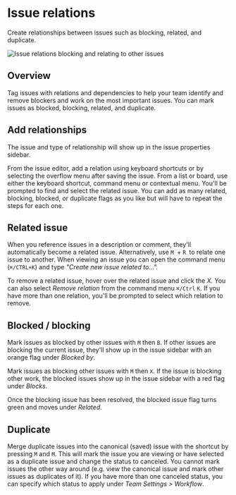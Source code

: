 # Issue relations

Create relationships between issues such as blocking, related, and duplicate.

![Issue relations blocking and relating to other issues](https://webassets.linear.app/images/ornj730p/production/4d5b81c2af018955702e62e2e78d40cc620cc737-946x448.png?q=95&auto=format&dpr=2)

## Overview 

Tag issues with relations and dependencies to help your team identify and remove blockers and work on the most important issues. You can mark issues as blocked, blocking, related, and duplicate.

## Add relationships

The issue and type of relationship will show up in the issue properties sidebar.

From the issue editor, add a relation using keyboard shortcuts or by selecting the overflow menu after saving the issue. From a list or board, use either the keyboard shortcut, command menu or contextual menu. You'll be prompted to find and select the related issue. You can add as many related, blocking, blocked, or duplicate flags as you like but will have to repeat the steps for each one.

## Related issue

When you reference issues in a description or comment, they'll automatically become a related issue. Alternatively, use `M `+ `R `to relate one issue to another. When viewing an issue you can open the command menu (`⌘/CTRL+K`) and type _"Create new issue related to…"._

To remove a related issue, hover over the related issue and click the _X._ You can also select _Remove relation_ from the command menu `⌘/Ctrl` `K`. If you have more than one relation, you'll be prompted to select which relation to remove.

## Blocked / blocking

Mark issues as blocked by other issues with `M` then `B`. If other issues are blocking the current issue, they'll show up in the issue sidebar with an orange flag under _Blocked by_.

Mark issues as blocking other issues with `M` then `X`. If the issue is blocking other work, the blocked issues show up in the issue sidebar with a red flag under _Blocks_.

Once the blocking issue has been resolved, the blocked issue flag turns green and moves under _Related_.

## Duplicate

Merge duplicate issues into the canonical (saved) issue with the shortcut by pressing `M` and  `M`. This will mark the issue you are viewing or have selected as a duplicate issue and change the status to canceled. You cannot mark issues the other way around (e.g. view the canonical issue and mark other issues as duplicates of it). If you have more than one canceled status, you can specify which status to apply under _Team Settings > Workflow_.